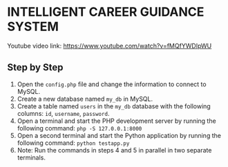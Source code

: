 # INTELLIGENT CAREER GUIDANCE SYSTEM

Youtube video link: https://www.youtube.com/watch?v=fMQfYWDIpWU

## Step by Step

1. Open the `config.php` file and change the information to connect to MySQL.
2. Create a new database named `my_db` in MySQL.
3. Create a table named `users` in the `my_db` database with the following columns: `id`, `username`, `password`.
4. Open a terminal and start the PHP development server by running the following command: `php -S 127.0.0.1:8000`
5. Open a second terminal and start the Python application by running the following command: `python testapp.py`
6. Note: Run the commands in steps 4 and 5 in parallel in two separate terminals.




